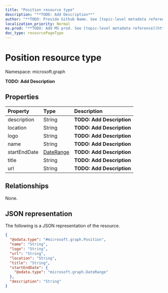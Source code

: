 ```yaml
---
title: "Position resource type"
description: "**TODO: Add Description**"
author: "**TODO: Provide Github Name. See [topic-level metadata reference](https://msgo.azurewebsites.net/add/document/guidelines/metadata.html#topic-level-metadata)**"
localization_priority: Normal
ms.prod: "**TODO: Add MS prod. See [topic-level metadata reference](https://msgo.azurewebsites.net/add/document/guidelines/metadata.html#topic-level-metadata)**"
doc_type: resourcePageType
---
```


# Position resource type


Namespace: microsoft.graph

**TODO: Add Description**

## Properties
|Property|Type|Description|
|:---|:---|:---|
|description|String|**TODO: Add Description**|
|location|String|**TODO: Add Description**|
|logo|String|**TODO: Add Description**|
|name|String|**TODO: Add Description**|
|startEndDate|[DateRange](../resources/daterange.md)|**TODO: Add Description**|
|title|String|**TODO: Add Description**|
|url|String|**TODO: Add Description**|

## Relationships
None.

## JSON representation
The following is a JSON representation of the resource.
<!-- {
  "blockType": "resource",
  "@odata.type": "microsoft.graph.Position"
}
-->
``` json
{
  "@odata.type": "#microsoft.graph.Position",
  "name": "String",
  "logo": "String",
  "url": "String",
  "location": "String",
  "title": "String",
  "startEndDate": {
    "@odata.type": "microsoft.graph.DateRange"
  },
  "description": "String"
}
```

